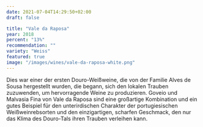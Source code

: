 ```yaml
---
date: 2021-07-04T14:29:50+02:00
draft: false

title: "Vale da Raposa"
year: 2018
percent: "13%"
recommendation: ""
variety: "Weiss"
featured: true
image: "/images/wines/vale-da-raposa-white.png"
---
```


Dies war einer der ersten Douro-Weißweine, die von der Familie Alves de Sousa hergestellt wurden, die begann, sich den lokalen Trauben zuzuwenden, um hervorragende Weine zu produzieren. Goveio und Malvasia Fina von Vale da Raposa sind eine großartige Kombination und ein gutes Beispiel für den unterirdischen Charakter der portugiesischen Weißweinrebsorten und den einzigartigen, scharfen Geschmack, den nur das Klima des Douro-Tals ihren Trauben verleihen kann.